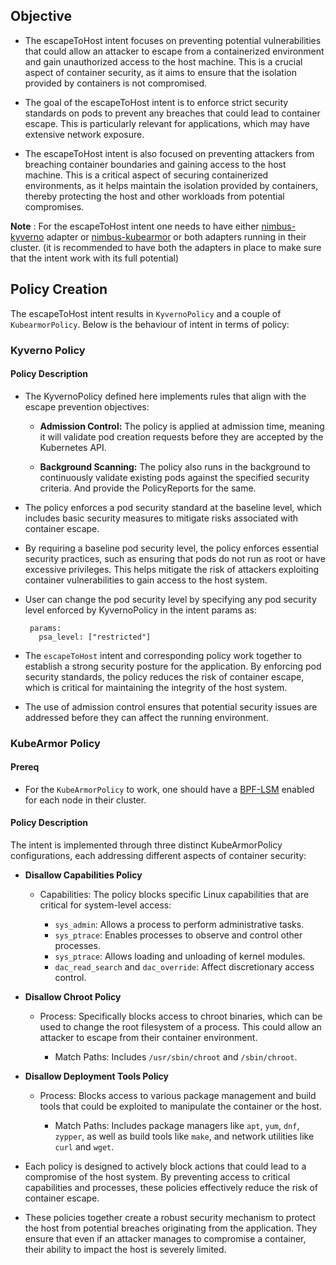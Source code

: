 ## Objective

- The escapeToHost intent focuses on preventing potential vulnerabilities that could allow an attacker to escape from a containerized environment and gain unauthorized access to the host machine. This is a crucial aspect of container security, as it aims to ensure that the isolation provided by containers is not compromised.

- The goal of the escapeToHost intent is to enforce strict security standards on pods to prevent any breaches that could lead to container escape. This is particularly relevant for applications, which may have extensive network exposure.

- The escapeToHost intent is also focused on preventing attackers from breaching container boundaries and gaining access to the host machine. This is a critical aspect of securing containerized environments, as it helps maintain the isolation provided by containers, thereby protecting the host and other workloads from potential compromises.

**Note** : For the escapeToHost intent one needs to have either [nimbus-kyverno](../../deployments/nimbus-kyverno/Readme.md) adapter or [nimbus-kubearmor](../../deployments/nimbus-kubrarmor/Readme.md) or both adapters running in their cluster. (it is recommended to have both the adapters in place to make sure that the intent work with its full potential)

## Policy Creation

The escapeToHost intent results in `KyvernoPolicy` and a couple of `KubearmorPolicy`. Below is the behaviour of intent in terms of policy: 

### Kyverno Policy

#### Policy Description

- The KyvernoPolicy defined here implements rules that align with the escape prevention objectives:

    - **Admission Control:** The policy is applied at admission time, meaning it will validate pod creation requests before they are accepted by the Kubernetes API.

    - **Background Scanning:** The policy also runs in the background to continuously validate existing pods against the specified security criteria. And provide the PolicyReports for the same.

- The policy enforces a pod security standard at the baseline level, which includes basic security measures to mitigate risks associated with container escape.

- By requiring a baseline pod security level, the policy enforces essential security practices, such as ensuring that pods do not run as root or have excessive privileges. This helps mitigate the risk of attackers exploiting container vulnerabilities to gain access to the host system.

- User can change the pod security level by specifying any pod security level enforced by KyvernoPolicy in the intent params as:

   ```
    params:
      psa_level: ["restricted"]
   ```

- The `escapeToHost` intent and corresponding policy work together to establish a strong security posture for the application. By enforcing pod security standards, the policy reduces the risk of container escape, which is critical for maintaining the integrity of the host system.


- The use of admission control ensures that potential security issues are addressed before they can affect the running environment.


### KubeArmor Policy

#### Prereq

- For the `KubeArmorPolicy` to work, one should have a [BPF-LSM](https://github.com/kubearmor/KubeArmor/blob/main/getting-started/FAQ.md#checking-and-enabling-support-for-bpf-lsm) enabled for each node in their cluster.


#### Policy Description

 The intent is implemented through three distinct KubeArmorPolicy configurations, each addressing different aspects of container security:

 - **Disallow Capabilities Policy**

    - Capabilities: The policy blocks specific Linux capabilities that are critical for system-level access:

        - `sys_admin`: Allows a process to perform administrative tasks.
        - `sys_ptrace`: Enables processes to observe and control other processes.
        - `sys_ptrace`: Allows loading and unloading of kernel modules.
        - `dac_read_search` and `dac_override`: Affect discretionary access control.

- **Disallow Chroot Policy**

    - Process: Specifically blocks access to chroot binaries, which can be used to change the root filesystem of a process. This could allow an attacker to escape from their container environment.

        - Match Paths: Includes `/usr/sbin/chroot` and `/sbin/chroot`.

- **Disallow Deployment Tools Policy**

    - Process: Blocks access to various package management and build tools that could be exploited to manipulate the container or the host.
    
        - Match Paths: Includes package managers like `apt`, `yum`, `dnf`, `zypper`, as well as build tools like `make`, and network utilities like `curl` and `wget`.


- Each policy is designed to actively block actions that could lead to a compromise of the host system. By preventing access to critical capabilities and processes, these policies effectively reduce the risk of container escape.

- These policies together create a robust security mechanism to protect the host from potential breaches originating from the application. They ensure that even if an attacker manages to compromise a container, their ability to impact the host is severely limited.
